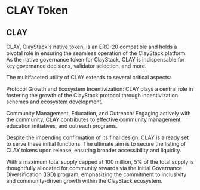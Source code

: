 # CLAY Token

## CLAY

CLAY, ClayStack's native token, is an ERC-20 compatible and holds a pivotal role in ensuring the seamless operation of the ClayStack platform. As the native governance token for ClayStack, CLAY is indispensable for key governance decisions, validator selection, and more.

The multifaceted utility of CLAY extends to several critical aspects:

Protocol Growth and Ecosystem Incentivization: CLAY plays a central role in fostering the growth of the ClayStack protocol through incentivization schemes and ecosystem development.

Community Management, Education, and Outreach: Engaging actively with the community, CLAY contributes to effective community management, education initiatives, and outreach programs.

Despite the impending confirmation of its final design, CLAY is already set to serve these initial functions. The ultimate aim is to secure the listing of CLAY tokens upon release, ensuring broader accessibility and liquidity.

With a maximum total supply capped at 100 million, 5% of the total supply is thoughtfully allocated for community rewards via the Initial Governance Diversification (IGD) program, emphasizing the commitment to inclusivity and community-driven growth within the ClayStack ecosystem.
